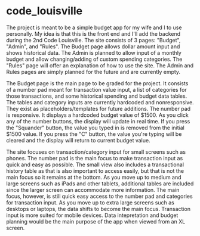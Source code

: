 # code_louisville

The project is meant to be a simple budget app for my wife and I to use personally.  My idea is that this is the front end and I'll add the backend during the 2nd Code Louisville.  The site consists of 3 pages: "Budget", "Admin", and "Rules".  The Budget page allows dollar amount input and shows historical data.  The Admin is planned to allow input of a monthly budget and allow changing/adding of custom spending categories.  The "Rules" page will offer an explanation of how to use the site.  The Admin and Rules pages are simply planned for the future and are currently empty.  

The Budget page is the main page to be graded for the project.  It consists of a number pad meant for transaction value input, a list of categories for those transactions, and some historical spending and budget data tables.  The tables and category inputs are currently hardcoded and nonresponsive.  They exist as placeholders/templates for future additions.  The number pad is responsive.  It displays a hardcoded budget value of $1500.  As you click any of the number buttons, the display will update in real time.  If you press the "Squander" button, the value you typed in is removed from the initial $1500 value.  If you press the "C" button, the value you're typing will be cleared and the display will return to current budget value.

The site focuses on transaction/category input for small screens such as phones.  The number pad is the main focus to make transaction input as quick and easy as possible.  The small view also includes a transactional history table as that is also important to access easily, but that is not the main focus so it remains at the bottom.  As you move up to medium and large screens such as iPads and other tablets, additional tables are included since the larger screen can accommodate more information.  The main focus, however, is still quick easy access to the number pad and categories for transaction input.  As you move up to extra large screens such as desktops or laptops, the data shifts to become the main focus.  Transaction input is more suited for mobile devices.  Data intepretation and budget planning would be the main purpose of the app when viewed from an XL screen.  